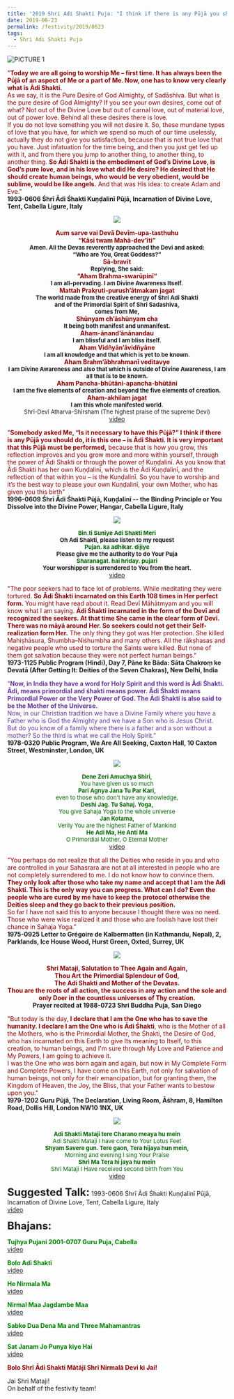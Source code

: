 ```yaml
---
title: '2019 Shri Adi Shakti Puja: "I think if there is any Pūjā you should do, it is this one – is Ādi Śhakti"'
date: 2019-06-23
permalink: /festivity/2019/0623
tags:
  - Shri Adi Shakti Puja
---
```


![PICTURE 1](/images/image1.png)

<p>
<font color="DarkRed">"<b>Today we are all going to worship Me – first time. It has always been the Pūjā of an aspect of Me or a part of Me. Now, one has to know very clearly what is Ādi Shakti.</b><br>
As we say, it is the Pure Desire of God Almighty, of Sadāshiva. But what is the pure desire of God Almighty? If you see your own desires, come out of what? Not out of the Divine Love but out of carnal love, out of material love, out of power love. Behind all these desires there is love.<br>
If you do not love something you will not desire it. So, these mundane types of love that you have, for which we spend so much of our time uselessly, actually they do not give you satisfaction, because that is not true love that you have. Just infatuation for the time being, and then you just get fed up with it, and from there you jump to another thing, to another thing, to another thing. <b>So Ādi Shakti is the embodiment of God’s Divine Love, is God’s pure love, and in his love what did He desire? He desired that He should create human beings, who would be very obedient, would be sublime, would be like angels.</b> And that was His idea: to create Adam and Eve."</font><br>
<b>1993-0606 Śhrī Ādi Śhakti Kuṇḍalinī Pūjā, Incarnation of Divine Love, Tent, Cabella Ligure, Italy</b>
</p>

<div style="text-align: center"><img src="/images/image112.png" /></div>

<p style="text-align:center;">
<font color="DarkRed"><b>Aum sarve vai Devā Devīm-upa-tasthuhu<br>
“Kāsi twam Mahā-dev’īti”</b></font><br>
<font size="-1"><b>Amen. All the Devas reverently approached the Devi and asked:<br>
“Who are You, Great Goddess?”</b></font><br>
<font color="DarkRed"><b>Sā-bravīt</b></font><br>
<font size="-1"><b>Replying, She said:</b></font><br>
<font color="DarkRed"><b>“Aham Brahma-swarūpinī“</b></font><br>
<font size="-1"><b>I am all-pervading. I am Divine Awareness Itself.</b></font><br> 
<font color="DarkRed"><b>Mattah Prakṛuti-purush’ātmakam jagat</b></font><br>
<font size="-1"><b>The world made from the creative energy of Shri Adi Shakti<br>
and of the Primordial Spirit of Shri Sadashiva,<br> 
comes from Me,</b></font><br>
<font color="DarkRed"><b>Shūnyam ch’āshūnyam cha</b></font><br>
<font size="-1"><b>It being both manifest and unmanifest.</b></font><br>
<font color="DarkRed"><b>Aham-ānand’ānānandau</b></font><br>
<font size="-1"><b>I am blissful and I am bliss itself.</b></font><br>
<font color="DarkRed"><b>Aham Vidñyān’āvidñyāne</b></font><br> 
<font size="-1"><b>I am all knowledge and that which is yet to be known.</b></font><br>
<font color="DarkRed"><b>Aham Brahm’ābhrahmanī veditavye</b></font><br>
<font size="-1"><b>I am Divine Awareness and also that which is outside of Divine Awareness, I am all that is to be known.</b></font><br>
<font color="DarkRed"><b>Aham Pancha-bhūtāni-apancha-bhūtāni</b></font><br>
<font size="-1"><b>I am the five elements of creation and beyond the five elements of creation.</b></font><br>
<font color="DarkRed"><b>Aham-akhilam jagat</b></font><br>
<font size="-1"><b>I am this whole manifested world.</b><br>
Shrī-Devī Atharva-Shīrsham (The highest praise of the supreme Devi)</font><br>
<a href="https://www.youtube.com/watch?v=CYtOQdOYgU8">video</a>
</p>

<p>
<font color="DarkRed">"<b>Somebody asked Me, “Is it necessary to have this Pūjā?” I think if there is any Pūjā you should do, it is this one – is Ādi Shakti. It is very important that this Pūjā must be performed,</b> because that is how you grow, this reflection improves and you grow more and more within yourself, through the power of Ādi Shakti or through the power of Kuṇḍalinī. As you know that Ādi Shakti has her own Kuṇḍalinī, which is the Ādi Kuṇḍalinī, and the reflection of that within you – is the Kuṇḍalinī. So you have to worship and it’s the best way to please your own Kuṇḍalinī, your own Mother, who has given you this birth"</font><br>
<b>1996-0609 Śhrī Ādi Śhakti Pūjā, Kuṇḍalinī -- the Binding Principle or You Dissolve into the Divine Power, Hangar, Cabella Ligure, Italy</b>
</p>

<div style="text-align: center"><img src="/images/image113.png" /></div>

<p style="text-align:center;">
<font size="-1"><font color="DarkGreen"><b>Bin.ti Suniye Adi Shakti Meri</b></font></font><br>
<font size="-1"><b>Oh Adi Shakti, please listen to my request</b></font><br>
<font size="-1"><font color="DarkGreen"><b>Pujan. ka adhikar. dijiye</b></font></font><br>
<font size="-1"><b>Please give me the authority to do Your Puja</b></font><br>
<font size="-1"><font color="DarkGreen"><b>Sharanagat. hai hriday. pujari</b></font></font><br>
<font size="-1"><b>Your worshipper is surrendered to You from the heart.</b></font><br>
<a href="https://www.youtube.com/watch?v=hMK6gaaQ1hU">video</a>
</p>

<p>
<font color="DarkRed">"The poor seekers had to face lot of problems. While meditating they were tortured. <b>So Ādi Śhakti incarnated on this Earth 108 times in Her perfect form.</b> You might have read about it. Read Devī Māhātmyam and you will know what I am saying. <b>Ādi Śhakti incarnated in the form of the Devī and recognized the seekers. At that time She came in the clear form of Devī. There was no māyā around Her. So seekers could not get their Self-realization form Her.</b> The only thing they got was Her protection. She killed Mahiṣhāsura, Śhumbha–Niśhumbha and many others. All the rākṣhasas and negative people who used to torture the Saints were killed. But none of them got salvation because they were not perfect human beings."</font><br>
<b>1973-1125 Public Program (Hindi), Day 7, Pāne ke Bāda: Sāta Chakroṃ ke Devatā (After Getting It: Deities of the Seven Chakras), New Delhi, India</b>
</p>

<p>
<font color="RebeccaPurple">"<b>Now, in India they have a word for Holy Spirit and this word is Ādi Śhakti. Ādi, means primordial and śhakti means power. Ādi Śhakti means Primordial Power or the Very Power of God. The Ādi Śhakti is also said to be the Mother of the Universe.</b><br>
Now, in our Christian tradition we have a Divine Family where you have a Father who is God the Almighty and we have a Son who is Jesus Christ.<br>
But do you know of a family where there is a father and a son without a mother? So the third is what we call the Holy Spirit."</font><br>
<b>1978-0320 Public Program, We Are All Seeking, Caxton Hall, 10 Caxton Street, Westminster, London, UK</b>
</p>

<div style="text-align: center"><img src="/images/image114.png" /></div>

<p style="color:DarkGreen; text-align:center;">
<font size="-1"><b>Dene Zeri Amuchya Shiri,</b></font><br>
<font size="-1">You have given us so much</font><br>
<font size="-1"><b>Pari Agnya Jana Tu Par Kari,</b><br>
even to those who don't have any knowledge,<br>
<b>Deshi Jag. Tu Sahaj. Yoga,</b><br>
You give Sahaja Yoga to the whole universe<br>
<b>Jan Kotama,</b><br>
Verily You are the highest Father of Mankind<br>
<b>He Adi Ma, He Anti Ma</b><br>
O Primordial Mother, O Eternal Mother</font><br>
<a href="https://www.youtube.com/watch?v=rbi_HSVoF2Q">video</a>
</p>

<p>
<font color="DarkRed">"You perhaps do not realize that all the Deities who reside in you and who are controlled in your Sahasrara are not at all interested in people who are not completely surrendered to me. I do not know how to convince them. <b>They only look after those who take my name and accept that I am the Adi Shakti. This is the only way you can progress. What can I do? Even the people who are cured by me have to keep the protocol otherwise the Deities sleep and they go back to their previous position.</b><br>
So far I have not said this to anyone because I thought there was no need. Those who were wise realized it and those who are foolish have lost their chance in Sahaja Yoga."</font><br>
<b>1975-0925 Letter to Grégoire de Kalbermatten (in Kathmandu, Nepal), 2, Parklands, Ice House Wood, Hurst Green, Oxted, Surrey, UK</b>
</p>

<div style="text-align: center"><img src="/images/image115.png" /></div>

<p style="text-align:center;">
<font color="DarkRed"><b>Shri Mataji, Salutation to Thee Again and Again,<br>
Thou Art the Primordial Splendour of God,<br>
The Adi Shakti and Mother of the Devatas.<br>
Thou are the roots of all action, the success in any action and the sole and only Doer in the countless universes of Thy creation.</b></font><br>
<b>Prayer recited at 1988-0723 Shri Buddha Puja, San Diego</b><br>
</p>

<p>
<font color="DarkRed">"But today is the day, <b>I declare that I am the One who has to save the humanity. I declare I am the One who is Ādi Śhakti</b>, who is the Mother of all the Mothers, who is the Primordial Mother, the Śhakti, the Desire of God, who has incarnated on this Earth to give Its meaning to Itself, to this creation, to human beings, and I'm sure through My Love and Patience and My Powers, I am going to achieve it.<br> 
I was the One who was born again and again, but now in My Complete Form and Complete Powers, I have come on this Earth, not only for salvation of human beings, not only for their emancipation, but for granting them, the Kingdom of Heaven, the Joy, the Bliss, that your Father wants to bestow upon you."</font><br>
<b>1979-1202 Guru Pūjā, The Declaration, Living Room, Āśhram, 8, Hamilton Road, Dollis Hill, London NW10 1NX, UK</b>
</p>

<div style="text-align: center"><img src="/images/image116.png" /></div>

<p style="text-align:center;">
<font size="-1"><font color="DarkGreen"><b>Adi Shakti Mataji tere Charano meaya hu mein</b><br>
Adi Shakti Mataji I have come to Your Lotus Feet<br>
<b>Shyam Savere gun. Tere gaon,  Tera hijaya hun mein,</b><br>
Morning and evening I sing Your Praise<br>
<b>Shri Ma Tera hi jaya hu mein</b><br>
Shri Mataji I Have received second birth from You</font></font><br>
<a href="https://www.youtube.com/watch?v=L1wSDCxZKS0&index=15&list=PLC8554007A2C98EA0">video</a>
</p>

<font size="+2"><b>Suggested Talk:</b></font> 1993-0606 Śhrī Ādi Śhakti Kuṇḍalinī Pūjā, Incarnation of Divine Love, Tent, Cabella Ligure, Italy<br><a href="https://www.youtube.com/watch?v=9oN-l61yQ6g"> video</a><br>

<font size="+2"><b>Bhajans:</b></font>

<p>
<font color="green"><b>Tujhya Pujani 2001-0707 Guru Puja, Cabella</b></font><br>
<a href="https://www.youtube.com/watch?v=iJiGVlWeUlA"> video</a><br>
</p>

<p>
<font color="green"><b>Bolo Adi Shakti</b></font><br>
<a href="https://www.youtube.com/watch?v=2EDVlAAUdBg">video</a>
</p>

<p>
<font color="green"><b>He Nirmala Ma</b></font><br>
<a href="https://www.youtube.com/watch?v=v7T1xpKkYFU">video</a>
</p>
 
<p>
<font color="green"><b>Nirmal Maa Jagdambe Maa</b></font><br>
<a href="https://www.youtube.com/watch?v=bkuIgsoTXoo">video</a> 
</p>
<p>
<font color="green"><b>Sabko Dua Dena Ma and Three Mahamantras</b></font><br>
<a href="https://www.youtube.com/watch?v=lGC_kUMmabQ&index=95&list=PLC8554007A2C98EA0">video</a> 
</p>

<p>
<font color="green"><b>Sat Janam Jo Punya kiye Hai</b></font><br>
<a href="https://www.youtube.com/watch?v=oFGGshAsz2Q">video</a> 
</p>

<p>
<font color="DarkRed"><b>Bolo Shrī Ādi Shakti Mātājī Shrī Nirmalā Devi ki Jai!</b></font><br>
</p>

Jai Shri Mataji!<br>
On behalf of the festivity team!